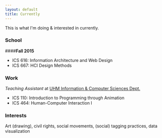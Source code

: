 ```yaml
---
layout: default
title: Currently
---
```


This is what I'm doing & interested in currently.

### School

####__Fall 2015__

* ICS 616: Information Architecture and Web Design
* ICS 667: HCI Design Methods

### Work
_Teaching Assistant_ at [UHM Information & Computer Sciences Dept.](http://www.ics.hawaii.edu)

* ICS 110: Introduction to Programming through Animation
* ICS 464: Human-Computer Interaction I

### Interests
Art (drawing), civil rights, social movements, (social) tagging practices, data visualization
